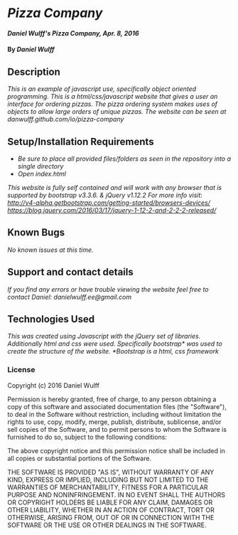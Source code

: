 # _Pizza Company_

#### _Daniel Wulff's Pizza Company, Apr. 8, 2016_

#### By _**Daniel Wulff**_

## Description

_This is an example of javascript use, specifically object oriented programming. This is a html/css/javascript website that gives a user an interface for ordering pizzas. The pizza ordering system makes uses of objects to allow large orders of unique pizzas. The website can be seen at danwulff.github.com/io/pizza-company_

## Setup/Installation Requirements

* _Be sure to place all provided files/folders as seen in the repository into a single directory_
* _Open index.html_

_This website is fully self contained and will work with any browser that is supported by bootstrap v3.3.6. & jQuery v1.12.2 For more info visit: http://v4-alpha.getbootstrap.com/getting-started/browsers-devices/
https://blog.jquery.com/2016/03/17/jquery-1-12-2-and-2-2-2-released/_

## Known Bugs

_No known issues at this time._

## Support and contact details

_If you find any errors or have trouble viewing the website feel free to contact Daniel: danielwulff.ee@gmail.com_

## Technologies Used

_This was created using Javascript with the jQuery set of libraries. Additionally html and css were used. Specifically bootstrap* was used to create the structure of the website. *Bootstrap is a html, css framework_

### License

Copyright (c) 2016 Daniel Wulff

Permission is hereby granted, free of charge, to any person obtaining a copy of this software and associated documentation files (the "Software"), to deal in the Software without restriction, including without limitation the rights to use, copy, modify, merge, publish, distribute, sublicense, and/or sell copies of the Software, and to permit persons to whom the Software is furnished to do so, subject to the following conditions:

The above copyright notice and this permission notice shall be included in all copies or substantial portions of the Software.

THE SOFTWARE IS PROVIDED "AS IS", WITHOUT WARRANTY OF ANY KIND, EXPRESS OR IMPLIED, INCLUDING BUT NOT LIMITED TO THE WARRANTIES OF MERCHANTABILITY, FITNESS FOR A PARTICULAR PURPOSE AND NONINFRINGEMENT. IN NO EVENT SHALL THE AUTHORS OR COPYRIGHT HOLDERS BE LIABLE FOR ANY CLAIM, DAMAGES OR OTHER LIABILITY, WHETHER IN AN ACTION OF CONTRACT, TORT OR OTHERWISE, ARISING FROM, OUT OF OR IN CONNECTION WITH THE SOFTWARE OR THE USE OR OTHER DEALINGS IN THE SOFTWARE.

